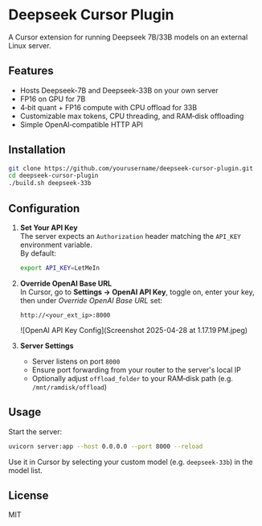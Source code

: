 # Deepseek Cursor Plugin

A Cursor extension for running Deepseek 7B/33B models on an external Linux server.

## Features

- Hosts Deepseek-7B and Deepseek-33B on your own server
- FP16 on GPU for 7B
- 4‑bit quant + FP16 compute with CPU offload for 33B
- Customizable max tokens, CPU threading, and RAM‑disk offloading
- Simple OpenAI‑compatible HTTP API

## Installation

```bash
git clone https://github.com/yourusername/deepseek-cursor-plugin.git
cd deepseek-cursor-plugin
./build.sh deepseek-33b
```

## Configuration

1. **Set Your API Key**  
   The server expects an `Authorization` header matching the `API_KEY` environment variable.  
   By default:
   ```bash
   export API_KEY=LetMeIn
   ```
2. **Override OpenAI Base URL**  
   In Cursor, go to **Settings → OpenAI API Key**, toggle on, enter your key, then under _Override OpenAI Base URL_ set:
   ```
   http://<your_ext_ip>:8000
   ```
   ![OpenAI API Key Config](Screenshot 2025-04-28 at 1.17.19 PM.jpeg)

3. **Server Settings**  
   - Server listens on port `8000`  
   - Ensure port forwarding from your router to the server's local IP  
   - Optionally adjust `offload_folder` to your RAM‑disk path (e.g. `/mnt/ramdisk/offload`)

## Usage

Start the server:
```bash
uvicorn server:app --host 0.0.0.0 --port 8000 --reload
```

Use it in Cursor by selecting your custom model (e.g. `deepseek-33b`) in the model list.

## License

MIT
